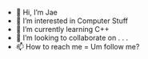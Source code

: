 - 👋 Hi, I’m Jae
- 👀 I’m interested in Computer Stuff
- 🌱 I’m currently learning C++
- 💞️ I’m looking to collaborate on . . .
- 📫 How to reach me = Um follow me?

<!---
Eaj-JPN/Eaj-JPN is a ✨ special ✨ repository because its `README.md` (this file) appears on your GitHub profile.
You can click the Preview link to take a look at your changes.
--->
